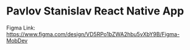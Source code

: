 # Pavlov Stanislav React Native App

Figma Link: https://www.figma.com/design/VD5RPo1bZWA2hbu5vXbY9B/Figma-MobDev
